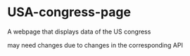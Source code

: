 # USA-congress-page
A webpage that displays data of the US congress 

may need changes due to changes in the corresponding API
